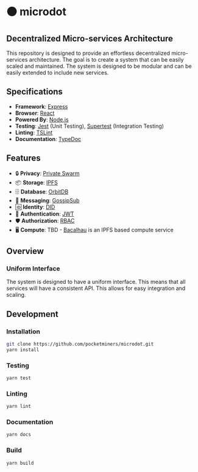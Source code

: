 # 🟠 microdot

## Decentralized Micro-services Architecture

This repository is designed to provide an effortless decentralized micro-services architecture. The goal is to create a system that can be easily scaled and maintained. The system is designed to be modular and can be easily extended to include new services.

## Specifications

- **Framework**: [Express](https://expressjs.com/)
- **Browser**: [React](https://reactjs.org/)
- **Powered By**: [Node.js](https://nodejs.org/)
- **Testing**: [Jest](https://jestjs.io/) (Unit Testing), [Supertest](https://github.com/visionmedia/supertest) (Integration Testing)
- **Linting**: [TSLint](https://palantir.github.io/tslint/)
- **Documentation**: [TypeDoc](https://typedoc.org/)

## Features

- 🔒 **Privacy**: [Private Swarm](https://libp2p.io/)
- 📦 **Storage**: [IPFS](https://ipfs.tech/)
- 🗄️ **Database**: [OrbitDB](https://orbitdb.org/)
- 💬 **Messaging**: [GossipSub](https://docs.libp2p.io/concepts/publish-subscribe/)
- 🆔 **Identity**: [DID](https://www.w3.org/TR/did-core/)
- 🔑 **Authentication**: [JWT](https://jwt.io/)
- 🛡️ **Authorization**: [RBAC](https://en.wikipedia.org/wiki/Role-based_access_control)
- 🖥️ **Compute**: TBD - [Bacalhau](https://www.bacalhau.org/) is an IPFS based compute service

## Overview

### Uniform Interface

The system is designed to have a uniform interface. This means that all services will have a consistent API. This allows for easy integration and scaling.

## Development

### Installation

```bash
git clone https://github.com/pocketminers/microdot.git
yarn install
```

### Testing

```bash
yarn test
```

### Linting

```bash
yarn lint
```

### Documentation

```bash
yarn docs
```

### Build

```bash
yarn build
```
